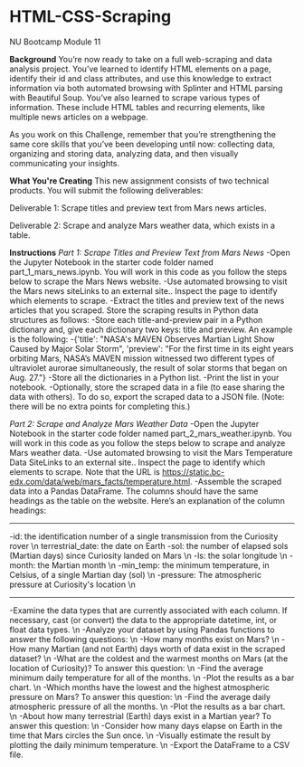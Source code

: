 # HTML-CSS-Scraping
NU Bootcamp Module 11

**Background**
You’re now ready to take on a full web-scraping and data analysis project. You’ve learned to identify HTML elements on a page, identify their id and class attributes, and use this knowledge to extract information via both automated browsing with Splinter and HTML parsing with Beautiful Soup. You’ve also learned to scrape various types of information. These include HTML tables and recurring elements, like multiple news articles on a webpage.

As you work on this Challenge, remember that you’re strengthening the same core skills that you’ve been developing until now: collecting data, organizing and storing data, analyzing data, and then visually communicating your insights.

**What You're Creating**
This new assignment consists of two technical products. You will submit the following deliverables:

Deliverable 1: Scrape titles and preview text from Mars news articles.

Deliverable 2: Scrape and analyze Mars weather data, which exists in a table.


**Instructions**
*Part 1: Scrape Titles and Preview Text from Mars News*
-Open the Jupyter Notebook in the starter code folder named part_1_mars_news.ipynb. You will work in this code as you follow the steps below to scrape the Mars News website.
-Use automated browsing to visit the Mars news siteLinks to an external site.. Inspect the page to identify which elements to scrape.
-Extract the titles and preview text of the news articles that you scraped. Store the scraping results in Python data structures as follows:
-Store each title-and-preview pair in a Python dictionary and, give each dictionary two keys: title and preview. An example is the following:
-{'title': "NASA's MAVEN Observes Martian Light Show Caused by Major Solar Storm", 
 'preview': "For the first time in its eight years orbiting Mars, NASA’s MAVEN mission witnessed two different types of ultraviolet aurorae simultaneously, the result of solar storms that began on Aug. 27."}
-Store all the dictionaries in a Python list.
-Print the list in your notebook.
-Optionally, store the scraped data in a file (to ease sharing the data with others). To do so, export the scraped data to a JSON file. (Note: there will be no extra points for completing this.)

*Part 2: Scrape and Analyze Mars Weather Data*
-Open the Jupyter Notebook in the starter code folder named part_2_mars_weather.ipynb. You will work in this code as you follow the steps below to scrape and analyze Mars weather data.
-Use automated browsing to visit the Mars Temperature Data SiteLinks to an external site.. Inspect the page to identify which elements to scrape. Note that the URL is https://static.bc-edx.com/data/web/mars_facts/temperature.html.
-Assemble the scraped data into a Pandas DataFrame. The columns should have the same headings as the table on the website. Here’s an explanation of the column headings:
***
-id: the identification number of a single transmission from the Curiosity rover \n
terrestrial_date: the date on Earth
-sol: the number of elapsed sols (Martian days) since Curiosity landed on Mars \n
-ls: the solar longitude \n
-month: the Martian month \n
-min_temp: the minimum temperature, in Celsius, of a single Martian day (sol) \n
-pressure: The atmospheric pressure at Curiosity's location \n
***
-Examine the data types that are currently associated with each column. If necessary, cast (or convert) the data to the appropriate datetime, int, or float data types. \n
-Analyze your dataset by using Pandas functions to answer the following questions: \n
-How many months exist on Mars? \n
-How many Martian (and not Earth) days worth of data exist in the scraped dataset? \n
-What are the coldest and the warmest months on Mars (at the location of Curiosity)? To answer this question: \n
-Find the average minimum daily temperature for all of the months. \n
-Plot the results as a bar chart. \n
-Which months have the lowest and the highest atmospheric pressure on Mars? To answer this question: \n
-Find the average daily atmospheric pressure of all the months. \n
-Plot the results as a bar chart. \n
-About how many terrestrial (Earth) days exist in a Martian year? To answer this question: \n
-Consider how many days elapse on Earth in the time that Mars circles the Sun once. \n
-Visually estimate the result by plotting the daily minimum temperature. \n
-Export the DataFrame to a CSV file. 